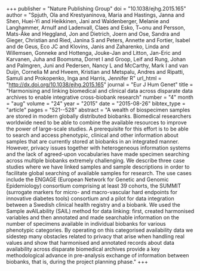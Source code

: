 +++
publisher = "Nature Publishing Group"
doi = "10.1038/ejhg.2015.165"
author = "Spjuth, Ola and Krestyaninova, Maria and Hastings, Janna and Shen, Huei-Yi and Heikkinen, Jani and Waldenberger, Melanie and Langhammer, Arnulf and Ladenvall, Claes and Esko, T~onu and Persson, Mats-Åke and Heggland, Jon and Dietrich, Joern and Ose, Sandra and Gieger, Christian and Ried, Janina S and Peters, Annette and Fortier, Isabel and de Geus, Eco JC and Klovins, Janis and Zaharenko, Linda and Willemsen, Gonneke and Hottenga, Jouke-Jan and Litton, Jan-Eric and Karvanen, Juha and Boomsma, Dorret I and Groop, Leif and Rung, Johan and Palmgren, Juni and Pedersen, Nancy L and McCarthy, Mark I and van Duijn, Cornelia M and Hveem, Kristian and Metspalu, Andres and Ripatti, Samuli and Prokopenko, Inga and Harris, Jennifer R"
url_html = "http://dx.doi.org/10.1038/ejhg.2015.165"
journal = "Eur J Hum Genet"
title = "Harmonising and linking biomedical and clinical data across disparate data archives to enable integrative cross-biobank research"
number = "4"
month = "aug"
volume = "24"
year = "2015"
date = "2015-08-26"
bibtex_type = "article"
pages = "521--528"
abstract = "A wealth of biospecimen samples are stored in modern globally distributed biobanks. Biomedical researchers worldwide need to be able to combine the available resources to improve the power of large-scale studies. A prerequisite for this effort is to be able to search and access phenotypic, clinical and other information about samples that are currently stored at biobanks in an integrated manner. However, privacy issues together with heterogeneous information systems and the lack of agreed-upon vocabularies have made specimen searching across multiple biobanks extremely challenging. We describe three case studies where we have linked samples and sample descriptions in order to facilitate global searching of available samples for research. The use cases include the ENGAGE (European Network for Genetic and Genomic Epidemiology) consortium comprising at least 39 cohorts, the SUMMIT (surrogate markers for micro- and macro-vascular hard endpoints for innovative diabetes tools) consortium and a pilot for data integration between a Swedish clinical health registry and a biobank. We used the Sample avAILability (SAIL) method for data linking: first, created harmonised variables and then annotated and made searchable information on the number of specimens available in individual biobanks for various phenotypic categories. By operating on this categorised availability data we sidestep many obstacles related to privacy that arise when handling real values and show that harmonised and annotated records about data availability across disparate biomedical archives provide a key methodological advance in pre-analysis exchange of information between biobanks, that is, during the project planning phase."
+++

